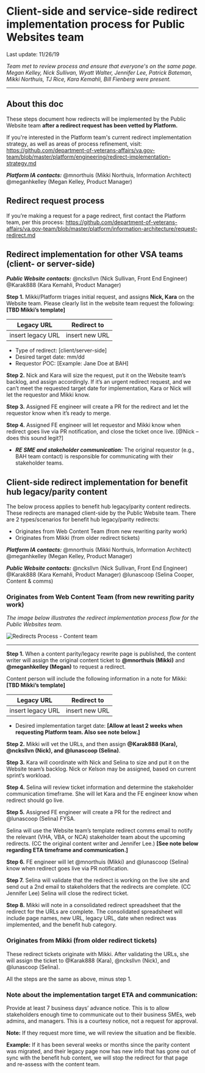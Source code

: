 # Client-side and service-side redirect implementation process for Public Websites team
Last update: 11/26/19

_Team met to review process and ensure that everyone's on the same page. Megan Kelley, Nick Sullivan, Wyatt Walter, Jennifer Lee, Patrick Bateman, Mikki Northuis, TJ Rice, Kara Kemahli, Bill Fienberg were present._ 

--- 
## About this doc
These steps document how redirects will be implemented by the Public Website team **after a redirect request has been vetted by Platform.** 

If you're interested in the Platform team's current redirect implementation strategy, as well as areas of process refinement, visit: https://github.com/department-of-veterans-affairs/va.gov-team/blob/master/platform/engineering/redirect-implementation-strategy.md

_**Platform IA contacts:**_
@mnorthuis (Mikki Northuis, Information Architect) 
@meganhkelley (Megan Kelley, Product Manager)

## Redirect request process

If you’re making a request for a page redirect, first contact the Platform team, per this process: https://github.com/department-of-veterans-affairs/va.gov-team/blob/master/platform/information-architecture/request-redirect.md

## Redirect implementation for other VSA teams (client- or server-side)

_**Public Website contacts:**_
@ncksllvn (Nick Sullivan, Front End Engineer) 
@Karak888 (Kara Kemahli, Product Manager) 

**Step 1.** Mikki/Platform triages initial request, and assigns **Nick, Kara** on the Website team. Please clearly list in the website team request the following: **[TBD Mikki’s template]**

 Legacy URL  |  Redirect to
 ---  |  ---
 insert legacy URL | insert new URL

* Type of redirect: [client/server-side]
* Desired target date: mm/dd
* Requestor POC: [Example: Jane Doe at BAH]

**Step 2.** Nick and Kara will size the request, put it on the Website team’s backlog, and assign accordingly. 
If it’s an urgent redirect request, and we can’t meet the requested target date for implementation, Kara or Nick will let the requestor and Mikki know. 

**Step 3.** Assigned FE engineer will create a PR for the redirect and let the requestor know when it’s ready to merge. 

**Step 4.** Assigned FE engineer will let requestor and Mikki know when redirect goes live via PR notification, and close the ticket once live. [@Nick – does this sound legit?]
*	_**RE SME and stakeholder communication:**_ The original requestor (e.g., BAH team contact) is responsible for communicating with their stakeholder teams. 

## Client-side redirect implementation for benefit hub legacy/parity content 

The below process applies to benefit hub legacy/parity content redirects. These redirects are managed client-side by the Public Website team. There are 2 types/scenarios for benefit hub legacy/parity redirects:

* Originates from Web Content Team (from new rewriting parity work)
*	Originates from Mikki (from older redirect tickets)

_**Platform IA contacts:**_ @mnorthuis (Mikki Northuis, Information Architect) @meganhkelley (Megan Kelley, Product Manager)

_**Public Website contacts:**_ @ncksllvn (Nick Sullivan, Front End Engineer) @Karak888 (Kara Kemahli, Product Manager) @lunascoop (Selina Cooper, Content & comms)

### Originates from Web Content Team (from new rewriting parity work)
_The image below illustrates the redirect implementation process flow for the Public Websites team._

![Redirects Process - Content team](https://user-images.githubusercontent.com/42546515/70354314-35a07000-183d-11ea-844c-d7dce8614ba3.jpg)

---

**Step 1.** When a content parity/legacy rewrite page is published, the content writer will assign the original content ticket to **@mnorthuis (Mikki)** and **@meganhkelley (Megan)** to request a redirect. 

Content person will include the following information in a note for Mikki: **[TBD Mikki’s template]**

Legacy URL  |  Redirect to
---  |  ---
insert legacy URL | insert new URL

* Desired implementation target date: **[Allow at least 2 weeks when requesting Platform team. Also see note below.]**

**Step 2.** Mikki will vet the URLs, and then assign **@Karak888 (Kara), @ncksllvn (Nick), and @lunascoop (Selina)**.

**Step 3.** Kara will coordinate with Nick and Selina to size and put it on the Website team’s backlog. Nick or Kelson may be assigned, based on current sprint’s workload. 

**Step 4.** Selina will review ticket information and determine the stakeholder communication timeframe. She will let Kara and the FE engineer know when redirect should go live. 

**Step 5.** Assigned FE engineer will create a PR for the redirect and @lunascoop (Selina) FYSA. 

Selina will use the Website team’s template redirect comms email to notify the relevant (VHA, VBA, or NCA) stakeholder team about the upcoming redirects. (CC the original content writer and Jennifer Lee.) **[See note below regarding ETA timeframe and communication.]** 

**Step 6.** FE engineer will let @mnorthuis (Mikki) and @lunascoop (Selina) know when redirect goes live via PR notification.

**Step 7.** Selina will validate that the redirect is working on the live site and send out a 2nd email to stakeholders that the redirects are complete. (CC Jennifer Lee)
Selina will close the redirect ticket.

**Step 8.** Mikki will note in a consolidated redirect spreadsheet that the redirect for the URLs are complete. The consolidated spreadsheet will include page names, new URL, legacy URL, date when redirect was implemented, and the benefit hub category.

### Originates from Mikki (from older redirect tickets)

These redirect tickets originate with Mikki. After validating the URLs, she will assign the ticket to @Karak888 (Kara), @ncksllvn (Nick), and @lunascoop (Selina). 

All the steps are the same as above, minus step 1.
### Note about the implementation target ETA and communication: 
Provide at least 7 business days’ advance notice. This is to allow stakeholders enough time to communicate out to their business SMEs, web admins, and managers. This is a courtesy notice, not a request for approval. 

**Note:** If they request more time, we will review the situation and be flexible.  

**Example:** If it has been several weeks or months since the parity content was migrated, and their legacy page now has new info that has gone out of sync with the benefit hub content, we will stop the redirect for that page and re-assess with the content team. 
